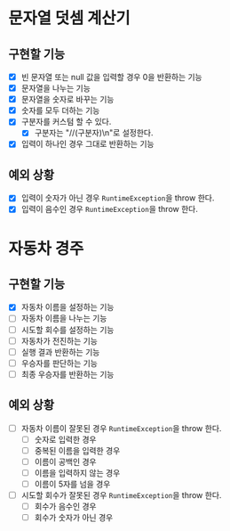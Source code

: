# 문자열 덧셈 계산기

## 구현할 기능

- [x] 빈 문자열 또는 null 값을 입력할 경우 0을 반환하는 기능
- [x] 문자열을 나누는 기능
- [x] 문자열을 숫자로 바꾸는 기능
- [x] 숫자를 모두 더하는 기능
- [x] 구분자를 커스텀 할 수 있다.
    - [x] 구분자는 "//(구분자)\n"로 설정한다.
- [x] 입력이 하나인 경우 그대로 반환하는 기능

## 예외 상황

- [x] 입력이 숫자가 아닌 경우 `RuntimeException`을 throw 한다.
- [x] 입력이 음수인 경우 `RuntimeException`을 throw 한다.

# 자동차 경주

## 구현할 기능

- [x] 자동차 이름을 설정하는 기능
- [ ] 자동차 이름을 나누는 기능
- [ ] 시도할 회수를 설정하는 기능
- [ ] 자동차가 전진하는 기능
- [ ] 실행 결과 반환하는 기능
- [ ] 우승자를 판단하는 기능
- [ ] 최종 우승자를 반환하는 기능

## 예외 상황

- [ ] 자동차 이름이 잘못된 경우 `RuntimeException`을 throw 한다.
    - [ ] 숫자로 입력한 경우
    - [ ] 중복된 이름을 입력한 경우
    - [ ] 이름이 공백인 경우
    - [ ] 이름을 입력하지 않는 경우
    - [ ] 이름이 5자를 넘을 경우

- [ ] 시도할 회수가 잘못된 경우 `RuntimeException`을 throw 한다.
    - [ ] 회수가 음수인 경우
    - [ ] 회수가 숫자가 아닌 경우
